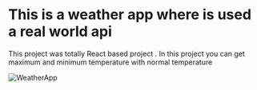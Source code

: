 #  This is a weather app where is used a real world api 
This project was totally React based project . In this project you can get maximum and minimum temperature with normal temperature 

![WeatherApp](https://github.com/AbhishekShaw-11/WeatherApp/assets/115460422/be715c7b-64bc-45d9-bd1e-a7b8436b44e2)

